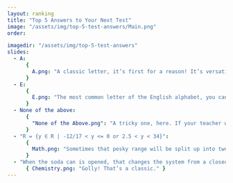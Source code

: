 ```yaml
---
layout: ranking
title: "Top 5 Answers to Your Next Test"
image: "/assets/img/top-5-test-answers/Main.png"
order:

imagedir: "/assets/img/top-5-test-answers"
slides:
  - A:
      {
        A.png: "A classic letter, it’s first for a reason! It’s versatile as a list starter, an article, and the beginning of a song.",
      }
  - E:
      {
        E.png: "The most common letter of the English alphabet, you can never go wrong with this one! It’s the only vowel that’s given automatically in Wheel of Fortune!",
      }
  - None of the above:
      {
        "None of the Above.png": "A tricky one, here. If your teacher wants to be sneaky, they’ll make this the answer; no one ever suspects it to be None of the above. Watch out on your next test!",
      }
  - "R = {y ∈ R | -12/17 < y <= 0 or 2.5 < y < 34}":
      {
        Math.png: "Sometimes that pesky range will be split up into two rules! Make sure to keep an eye out for these wily tricks.",
      }
  - "When the soda can is opened, that changes the system from a closed system to an open one. Since equilibrium is only achieved in a closed system, this disturbs the equilibrium. As gaseous carbon dioxide is produced and released into the surroundings, the reaction continuously shifts to the right to produce more carbon dioxide until all of the carbonic acid has been consumed, causing the soda to go flat. To prevent this, the soda could be cooled, as the forward reaction is endothermic, meaning removing heat from the system will cause it to favour the reverse reaction, causing it to release carbon dioxide at a slower rate. You could also close the soda can.":
      { Chemistry.png: "Golly! That’s a classic." }
---
```

